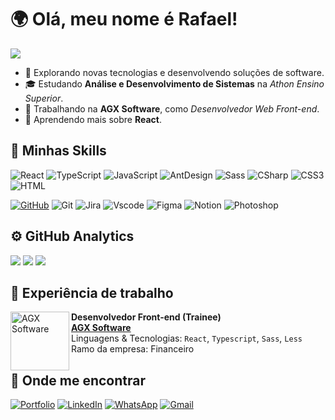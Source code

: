 # 🌍 Olá, meu nome é Rafael!

![](https://komarev.com/ghpvc/?username=RafaelHDSV&color=006bed)

 -   🤔 Explorando novas tecnologias e desenvolvendo soluções de software.
 -   🎓 Estudando <strong>Análise e Desenvolvimento de Sistemas</strong> na <i>Athon Ensino Superior</i>.
 -   💼 Trabalhando na <strong>AGX Software</strong>, como <i>Desenvolvedor Web Front-end</i>.
 -   🌱 Aprendendo mais sobre <strong>React</strong>.

## 🚀 Minhas Skills

![React](https://img.shields.io/badge/React-20232A?style=for-the-badge&logo=react&logoColor=61DAFB)
![TypeScript](https://img.shields.io/badge/TypeScript-007ACC?style=for-the-badge&logo=typescript&logoColor=white)
![JavaScript](https://img.shields.io/badge/JavaScript-F7DF1E?style=for-the-badge&logo=javascript&logoColor=black)
![AntDesign](https://img.shields.io/badge/Ant%20Design-1890FF?style=for-the-badge&logo=antdesign&logoColor=white)
![Sass](https://img.shields.io/badge/Sass-CC6699?style=for-the-badge&logo=sass&logoColor=white)
![CSharp](https://img.shields.io/badge/C%23-239120?style=for-the-badge&logo=csharp&logoColor=white)
![CSS3](https://img.shields.io/badge/CSS3-1572B6?style=for-the-badge&logo=css3&logoColor=white)
![HTML](https://img.shields.io/badge/HTML5-E34F26?style=for-the-badge&logo=html5&logoColor=white)

[![GitHub](https://img.shields.io/badge/GitHub-100000?style=for-the-badge&logo=github&logoColor=white)](https://github.com/RafaelHDSV)
![Git](https://img.shields.io/badge/GIT-E44C30?style=for-the-badge&logo=git&logoColor=white)
![Jira](https://img.shields.io/badge/Jira-0052CC?style=for-the-badge&logo=Jira&logoColor=white)
![Vscode](https://img.shields.io/badge/Vscode-007ACC?style=for-the-badge&logo=visual-studio-code&logoColor=white)
![Figma](https://img.shields.io/badge/Figma-F24E1E?style=for-the-badge&logo=figma&logoColor=white)
![Notion](https://img.shields.io/badge/Notion-000000?style=for-the-badge&logo=notion&logoColor=white)
![Photoshop](https://img.shields.io/badge/Adobe%20Photoshop-31A8FF?style=for-the-badge&logo=Adobe%20Photoshop&logoColor=black)

## ⚙️ GitHub Analytics

![](http://github-profile-summary-cards.vercel.app/api/cards/profile-details?username=RafaelHDSV&theme=dark)
![](http://github-profile-summary-cards.vercel.app/api/cards/productive-time?username=RafaelHDSV&theme=dark&utcOffset=-3)
![](http://github-profile-summary-cards.vercel.app/api/cards/repos-per-language?username=RafaelHDSV&theme=dark)

## 💼 Experiência de trabalho

[<img align="left" height="94px" alt="AGX Software" src="https://agxsoftware.com/wp-content/uploads/2020/07/AGX-Software-2048x1151.png"/>](https://agxsoftware.com/)

**Desenvolvedor Front-end (Trainee)** \
[**AGX Software**](https://agxsoftware.com/) \
Linguagens & Tecnologias: `React`, `Typescript`, `Sass`, `Less`\
Ramo da empresa: Financeiro
<br/>

## 🔎 Onde me encontrar

[![Portfolio](https://img.shields.io/badge/Portfolio-FF5722?style=for-the-badge&logo=todoist&logoColor=white)](https://rafaelhdsv.vercel.app/)
[![LinkedIn](https://img.shields.io/badge/LinkedIn-0077B5?style=for-the-badge&logo=linkedin&logoColor=white)](https://www.linkedin.com/in/rafael-vieira1720/)
[![WhatsApp](https://img.shields.io/badge/WhatsApp-25D366?style=for-the-badge&logo=whatsapp&logoColor=white)](https://wa.me/5511947100007)
[![Gmail](https://img.shields.io/badge/Gmail-D14836?style=for-the-badge&logo=gmail&logoColor=white)](mailto:rafaelvieira1720@gmail.com)

<br/>
